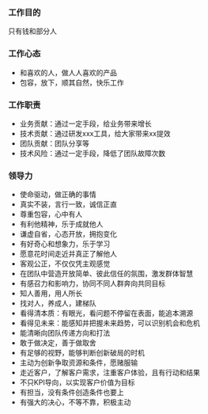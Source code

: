 

### 工作目的
只有钱和部分人


### 工作心态

- 和喜欢的人，做人人喜欢的产品
- 包容，放下，顺其自然，快乐工作


### 工作职责

- 业务贡献：通过一定手段，给业务带来增长
- 技术贡献：通过研发xxx工具，给大家带来xx提效
- 团队贡献：团队分享等
- 技术风险：通过一定手段，降低了团队故障次数


### 领导力

- 使命驱动，做正确的事情
- 真实不装，言行一致，诚信正直
- 尊重包容，心中有人
- 有利他精神，乐于成就他人
- 谦虚自省，心态开放，拥抱变化
- 有好奇心和想象力，乐于学习
- 愿意花时间走近并真正了解他人
- 客观公正，不仅仅凭主观感觉
- 在团队中营造开放简单、彼此信任的氛围，激发群体智慧
- 有感召力和影响力，协同不同人群奔向共同目标
- 知人善用，用人所长
- 找对人，养成人，建梯队
- 看得清本质：有眼光，看问题不停留在表面，能追本溯源
- 看得见未来：能感知并把握未来趋势，可以识别机会和危机
- 能清晰向团队传递方向和打法
- 敢于做决定，善于做取舍
- 有足够的视野，能够判断创新破局的时机
- 主动为创新争取资源和条件，愿赌服输
- 走近客户，了解客户需求，注重客户体验，且有行动和结果
- 不只KPI导向，以实现客户价值为目标
- 有担当，没有条件创造条件也要上
- 有强大的决心，不等不靠，积极主动

